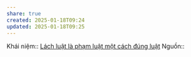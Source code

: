 ```yaml
---
share: true
created: 2025-01-18T09:24
updated: 2025-01-18T09:25
---
```

Khái niệm:: 
[Lách luật là phạm luật một cách đúng luật](./L%C3%A1ch%20lu%E1%BA%ADt%20l%C3%A0%20ph%E1%BA%A1m%20lu%E1%BA%ADt%20m%E1%BB%99t%20c%C3%A1ch%20%C4%91%C3%BAng%20lu%E1%BA%ADt.md)
Nguồn:: 
